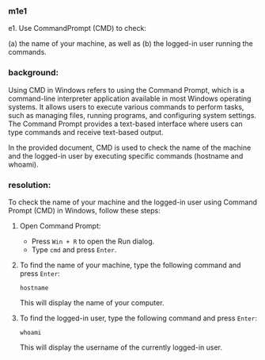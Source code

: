 ### m1e1

<p>e1. Use CommandPrompt (CMD) to check:</p>
(a) the name of your machine, as well as (b) the logged-in user running the commands.

### background:

<p>Using CMD in Windows refers to using the Command Prompt, which is a command-line interpreter application available in most Windows operating systems. It allows users to execute various commands to perform tasks, such as managing files, running programs, and configuring system settings. The Command Prompt provides a text-based interface where users can type commands and receive text-based output.</p>

<p>In the provided document, CMD is used to check the name of the machine and the logged-in user by executing specific commands (hostname and whoami).</p>

### resolution:

To check the name of your machine and the logged-in user using Command Prompt (CMD) in Windows, follow these steps:

1. Open Command Prompt:
   - Press `Win + R` to open the Run dialog.
   - Type `cmd` and press `Enter`.

2. To find the name of your machine, type the following command and press `Enter`:
   ```
   hostname
   ```
   This will display the name of your computer.

3. To find the logged-in user, type the following command and press `Enter`:
   ```
   whoami
   ```
   This will display the username of the currently logged-in user.